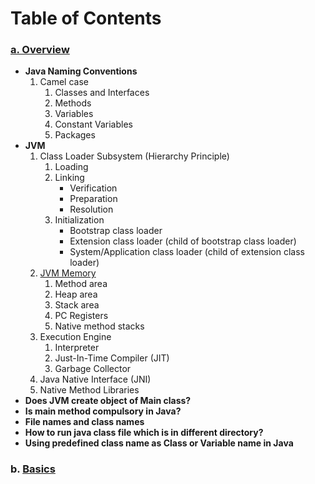 
# Table of Contents

### [a. Overview](overview.md)

* **Java Naming Conventions**
    1. Camel case
        1. Classes and Interfaces
        2. Methods
        3. Variables
        4. Constant Variables
        5. Packages
* **JVM**
    1. Class Loader Subsystem (Hierarchy Principle)
        1. Loading
        2. Linking
            * Verification
            * Preparation
            * Resolution
        3. Initialization
            * Bootstrap class loader
            * Extension class loader (child of bootstrap class loader)
            * System/Application class loader (child of extension class loader)
    2. [JVM Memory](http://www.geeksforgeeks.org/wp-content/uploads/JVM.png)
        1. Method area
        2. Heap area
        3. Stack area
        4. PC Registers
        5. Native method stacks
    3. Execution Engine
        1. Interpreter
        2. Just-In-Time Compiler (JIT)
        3. Garbage Collector
    4. Java Native Interface (JNI)
    5. Native Method Libraries
* **Does JVM create object of Main class?**
* **Is main method compulsory in Java?**
* **File names and class names**
* **How to run java class file which is in different directory?**
* **Using predefined class name as Class or Variable name in Java**

### b. [Basics](basics.md)
